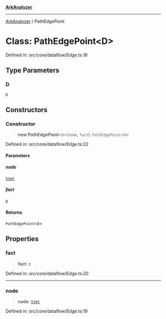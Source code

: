 [**ArkAnalyzer**](../README.md)

***

[ArkAnalyzer](../globals.md) / PathEdgePoint

# Class: PathEdgePoint\<D\>

Defined in: src/core/dataflow/Edge.ts:18

## Type Parameters

### D

`D`

## Constructors

### Constructor

> **new PathEdgePoint**\<`D`\>(`node`, `fact`): `PathEdgePoint`\<`D`\>

Defined in: src/core/dataflow/Edge.ts:22

#### Parameters

##### node

[`Stmt`](Stmt.md)

##### fact

`D`

#### Returns

`PathEdgePoint`\<`D`\>

## Properties

### fact

> **fact**: `D`

Defined in: src/core/dataflow/Edge.ts:20

***

### node

> **node**: [`Stmt`](Stmt.md)

Defined in: src/core/dataflow/Edge.ts:19
